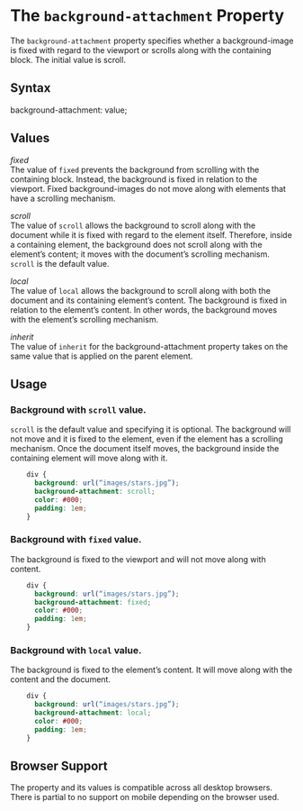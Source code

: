# The `background-attachment` Property

The `background-attachment` property specifies whether a background-image is fixed with regard to the viewport or scrolls along with the containing block. The initial value is scroll.

## Syntax

background-attachment: value;

## Values

*fixed*  
The value of `fixed` prevents the background from scrolling with the containing block. Instead, the background is fixed in relation to the viewport. Fixed background-images do not move along with elements that have a scrolling mechanism.

*scroll*  
The value of `scroll` allows the background to scroll along with the document while it is fixed with regard to the element itself. Therefore, inside a containing element, the background does not scroll along with the element’s content; it moves with the document’s scrolling mechanism. `scroll` is the default value.

*local*  
The value of `local` allows the background to scroll along with both the document and its containing element’s content. The background is fixed in relation to the element’s content. In other words, the background moves with the element’s scrolling mechanism.

*inherit*  
The value of `inherit` for the background-attachment property takes on the same value that is applied on the parent element.

## Usage

### Background with `scroll` value. 
`scroll` is the default value and specifying it is optional. The background will not move and it is fixed to the element, even if the element has a scrolling mechanism. Once the document itself moves, the background inside the containing element will move along with it.

```css
	div {
	  background: url(“images/stars.jpg”);
	  background-attachment: scroll;
	  color: #000;
	  padding: 1em;
	}
```

### Background with `fixed` value. 
The background is fixed to the viewport and will not move along with content.

```css
	div {
	  background: url(“images/stars.jpg”);
	  background-attachment: fixed;
	  color: #000;
	  padding: 1em;
	}
```

### Background with `local` value. 
The background is fixed to the element’s content. It will move along with the content and the document.

```css
	div {
	  background: url(“images/stars.jpg”);
	  background-attachment: local;
	  color: #000;
	  padding: 1em;
	}
```

## Browser Support

The property and its values is compatible across all desktop browsers. There is partial to no support on mobile depending on the browser used.
